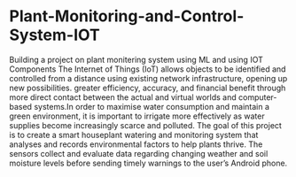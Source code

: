 # Plant-Monitoring-and-Control-System-IOT
Building a project on plant monitering system using ML and using IOT Components
The Internet of Things (IoT) allows objects to be identified and controlled from a distance using existing network infrastructure, opening up new possibilities. greater efficiency, accuracy, and financial benefit through more direct contact between the actual and virtual worlds and computer-based systems.In order to maximise water consumption and maintain a green environment, it is important to irrigate more effectively as water supplies become increasingly scarce and polluted. The goal of this project is to create a smart houseplant watering and monitoring system that analyses and records environmental factors to help plants thrive. The sensors collect and evaluate data regarding changing weather and soil moisture levels before sending timely warnings to the user’s Android phone.


